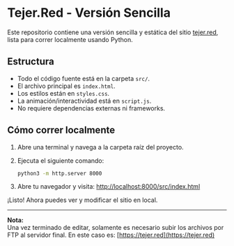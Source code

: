 # Tejer.Red - Versión Sencilla

Este repositorio contiene una versión sencilla y estática del sitio [tejer.red](https://tejer.red), lista para correr localmente usando Python.

## Estructura

- Todo el código fuente está en la carpeta `src/`.
- El archivo principal es `index.html`.
- Los estilos están en `styles.css`.
- La animación/interactividad está en `script.js`.
- No requiere dependencias externas ni frameworks.

## Cómo correr localmente

1. Abre una terminal y navega a la carpeta raíz del proyecto.
2. Ejecuta el siguiente comando:

   ```bash
   python3 -m http.server 8000
   ```

3. Abre tu navegador y visita: [http://localhost:8000/src/index.html](http://localhost:8000/src/index.html)

¡Listo! Ahora puedes ver y modificar el sitio en local.

---

**Nota:**  
Una vez terminado de editar, solamente es necesario subir los archivos por FTP al servidor final. En este caso es: [https://tejer.red](https://tejer.red)
